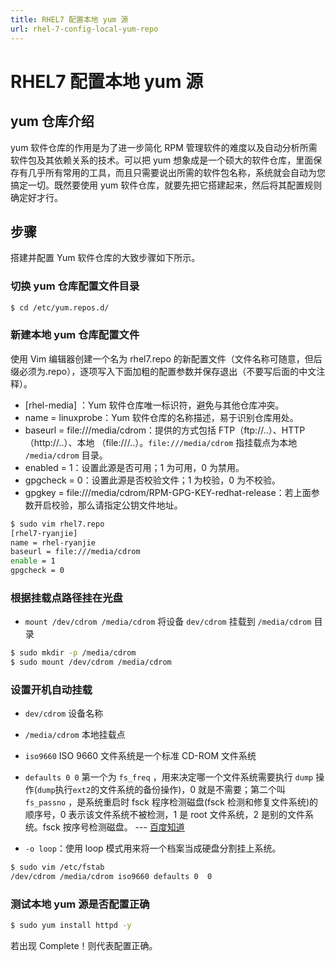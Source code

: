 ```yaml
---
title: RHEL7 配置本地 yum 源
url: rhel-7-config-local-yum-repo
---
```


# RHEL7 配置本地 yum 源

## yum 仓库介绍

yum 软件仓库的作用是为了进一步简化 RPM 管理软件的难度以及自动分析所需软件包及其依赖关系的技术。可以把 yum 想象成是一个硕大的软件仓库，里面保存有几乎所有常用的工具，而且只需要说出所需的软件包名称，系统就会自动为您搞定一切。既然要使用 yum 软件仓库，就要先把它搭建起来，然后将其配置规则确定好才行。

## 步骤

搭建并配置 Yum 软件仓库的大致步骤如下所示。

### 切换 yum 仓库配置文件目录

```bash
$ cd /etc/yum.repos.d/
```

### 新建本地 yum 仓库配置文件

使用 Vim 编辑器创建一个名为 rhel7.repo 的新配置文件（文件名称可随意，但后缀必须为.repo），逐项写入下面加粗的配置参数并保存退出（不要写后面的中文注释）。

- [rhel-media] ：Yum 软件仓库唯一标识符，避免与其他仓库冲突。
- name = linuxprobe：Yum 软件仓库的名称描述，易于识别仓库用处。
- baseurl = file:///media/cdrom：提供的方式包括 FTP（ftp://..）、HTTP（http://..）、本地
  （file:///..）。`file:///media/cdrom` 指挂载点为本地 `/media/cdrom` 目录。
- enabled = 1：设置此源是否可用；1 为可用，0 为禁用。
- gpgcheck = 0：设置此源是否校验文件；1 为校验，0 为不校验。
- gpgkey = file:///media/cdrom/RPM-GPG-KEY-redhat-release：若上面参数开启校验，那么请指定公钥文件地址。

```bash
$ sudo vim rhel7.repo
[rhel7-ryanjie]
name = rhel-ryanjie
baseurl = file:///media/cdrom
enable = 1
gpgcheck = 0
```

### 根据挂载点路径挂在光盘

- `mount /dev/cdrom /media/cdrom` 将设备 `dev/cdrom` 挂载到 `/media/cdrom` 目录

```bash
$ sudo mkdir -p /media/cdrom
$ sudo mount /dev/cdrom /media/cdrom
```

### 设置开机自动挂载

- `dev/cdrom` 设备名称
- `/media/cdrom` 本地挂载点

- `iso9660` ISO 9660 文件系统是一个标准 CD-ROM 文件系统
- `defaults 0 0` 第一个为 `fs_freq` ，用来决定哪一个文件系统需要执行 `dump` 操作(`dump`执行`ext2`的文件系统的备份操作)，0 就是不需要；第二个叫 `fs_passno` ，是系统重启时 fsck 程序检测磁盘(fsck 检测和修复文件系统)的顺序号，0 表示该文件系统不被检测，1 是 root 文件系统，2 是别的文件系统。fsck 按序号检测磁盘。 --- [百度知道](https://zhidao.baidu.com/question/1497348692542331339.html)
- `-o loop`：使用 loop 模式用来将一个档案当成硬盘分割挂上系统。

```bash
$ sudo vim /etc/fstab
/dev/cdrom /media/cdrom iso9660 defaults 0  0
```

### 测试本地 yum 源是否配置正确

```bash
$ sudo yum install httpd -y
```

若出现 Complete！则代表配置正确。
